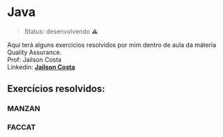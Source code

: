 # Java

> Status: desenvolvendo ⚠️

Aqui terá alguns exercicios resolvidos por mim dentro de aula da máteria Quality Assurance.
<br>
Prof: Jailson Costa
<br>
Linkedin: **[Jailson Costa](https://www.linkedin.com/in/jailson-costa-dos-santos/)**


## Exercícios resolvidos:
### MANZAN 



### FACCAT
